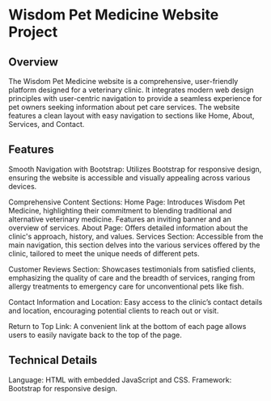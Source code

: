# Wisdom Pet Medicine Website Project
## Overview

The Wisdom Pet Medicine website is a comprehensive, user-friendly platform designed for a veterinary clinic. It integrates modern web design principles with user-centric navigation to provide a seamless experience for pet owners seeking information about pet care services. The website features a clean layout with easy navigation to sections like Home, About, Services, and Contact.

## Features

Smooth Navigation with Bootstrap: Utilizes Bootstrap for responsive design, ensuring the website is accessible and visually appealing across various devices.

Comprehensive Content Sections:
    Home Page: Introduces Wisdom Pet Medicine, highlighting their commitment to blending traditional and alternative veterinary medicine. Features an inviting banner and an overview of services.
    About Page: Offers detailed information about the clinic's approach, history, and values.
    Services Section: Accessible from the main navigation, this section delves into the various services offered by the clinic, tailored to meet the unique needs of different pets.

Customer Reviews Section: Showcases testimonials from satisfied clients, emphasizing the quality of care and the breadth of services, ranging from allergy treatments to emergency care for unconventional pets like fish.

Contact Information and Location: Easy access to the clinic’s contact details and location, encouraging potential clients to reach out or visit.

Return to Top Link: A convenient link at the bottom of each page allows users to easily navigate back to the top of the page.

## Technical Details

Language: HTML with embedded JavaScript and CSS.
Framework: Bootstrap for responsive design.